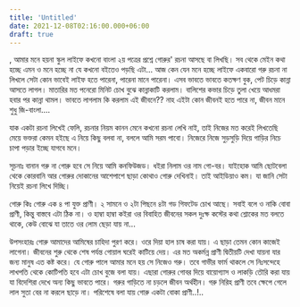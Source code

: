 ```yaml
---
title: 'Untitled'
date: 2021-12-08T02:16:00.000+06:00
draft: true
---
```


, আমার মনে হয়না স্কুল লাইফে কখনো বাংলা ২য় পত্রের প্রশ্নে গোরুর' রচনা আসছে বা লিখছি। সব থেকে মেইন কথা হচ্ছে এমন ও মনে হচ্ছে না যে কখনো বইতেও পড়ছি এটা... আজ কেন যেন মনে হচ্ছে লাইফে একবারো গরু রচনা না লিখলে সেটা কোন ভাবেই লাইফ হতে পারেনা, পারেনা মানে পারেনা। এসব ভাবতে ভাবতে কতক্ষণ বুক, পেট চিড়ে কান্না আসতে লাগল। মাতারির মত পনেরো মিনিট চোখ বুঝে কান্নাকাটি করলাম। বালিশের কভার চিড়ে তুলা খেয়ে আধমরা হবার পর কান্না থামল। ভাবতে লাগলাম কি করলাম এই জীবনে?? নাহ এইটা কোন জীবনই হতে পারে না, জীবন মানে শুধু জি-বাংলা....

  

যাক একটা রচনা লিখেই ফেলি, রচনার নিয়ম কানন মেনে কখনো রচনা লেখি নাই, তাই নিজের মত করেই লিখতেছি মেয়ে ভক্তরা কেমন হইছে এ নিয়ে কিছু বলবা না, বললে আমি সরম পাবো। নিজেরে নিজে সুড়সুড়ি দিয়ে গাড়ির নিচে চাপা পড়ার ইচ্ছে যাগবে মনে।

  

সূচনাঃ বানান গরু না গোরু হবে সে নিয়ে আমি কনফিউজড। ধইরা নিলাম ওর নাম গো-বর। যাইহোক আমি ছোটবেলা থেকে কোরবানি আর গোরুর দোকানের আশেপাশে ছাড়া কোথাও গোরু দেখিনাই। তাই আইডিয়াও কম। যা জানি সেটা নিয়েই রচনা লিখে দিচ্ছি।

গোরু কিঃ গোরু এক ৪ পা যুক্ত প্রাণী। ২ সামনে ও ২টা পিছনে ৪টা গড গিফটেড চোখ আছে। সবাই বলে ও নাকি বোবা প্রাণী, কিন্তু বাস্তবে এটা ঠিক না। ও হাম্বা হাম্বা কইরা ওর বিবাহিত জীবনের সকল দুঃক্ষ কস্টের কথা শ্লোকের মত বলতে থাকে, কেউ বোঝে যা তাতে ওর লোম ছেড়া যায় না...

উপসংহারঃ গোরু আমাদের আমিষের চাহিদা পুরণ করে। ওরে দিয়া হাল চাষ করা যায়। এ ছাড়া তেমন কোন কাজেই লাগেনা। জীবনের শুরু থেকে শেষ পর্যন্ত গোয়াল ঘরেই কাটিয়ে দেয়। এর মত অকর্মন্ন প্রাণী দ্বিতীয়টি দেখা যায়না যার জন্য মানুষ এত কষ্ট করে। যে গোরু পালে আমার মনে হয় সে নিজেও গরু। তবে গাভীর ফার্ম থাকলে সে নিঃসন্দেহে লাখপতি থেকে কোটিপতি হবে এটা চোখ বুজে বলা যায়। এছারা গোরুর গোবর দিয়ে বায়োগ্যাস ও লাকড়ি তৌরি করা যায় যা বিদেশিরা দেখে অন্য কিছু ভাবতে পারে। গরুর গাড়িতে না চড়লে জীবন অর্থহীন। গরু নিরিহ প্রাণী তবে ক্ষেপে গেলে লাল সুতা বের না করলে ছাড়ে না। পরিশেষে বলা যায় গোরু একটা বোকা প্রাণী..!..